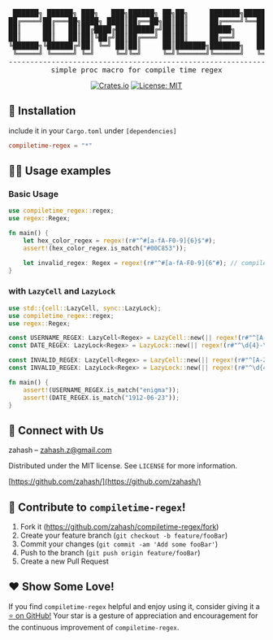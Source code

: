 <div align="center">

<pre>
 ██████╗ ██████╗ ███╗   ███╗██████╗ ██╗██╗     ███████╗████████╗██╗███╗   ███╗███████╗    ██████╗ ███████╗ ██████╗ ███████╗██╗  ██╗
██╔════╝██╔═══██╗████╗ ████║██╔══██╗██║██║     ██╔════╝╚══██╔══╝██║████╗ ████║██╔════╝    ██╔══██╗██╔════╝██╔════╝ ██╔════╝╚██╗██╔╝
██║     ██║   ██║██╔████╔██║██████╔╝██║██║     █████╗     ██║   ██║██╔████╔██║█████╗█████╗██████╔╝█████╗  ██║  ███╗█████╗   ╚███╔╝ 
██║     ██║   ██║██║╚██╔╝██║██╔═══╝ ██║██║     ██╔══╝     ██║   ██║██║╚██╔╝██║██╔══╝╚════╝██╔══██╗██╔══╝  ██║   ██║██╔══╝   ██╔██╗ 
╚██████╗╚██████╔╝██║ ╚═╝ ██║██║     ██║███████╗███████╗   ██║   ██║██║ ╚═╝ ██║███████╗    ██║  ██║███████╗╚██████╔╝███████╗██╔╝ ██╗
 ╚═════╝ ╚═════╝ ╚═╝     ╚═╝╚═╝     ╚═╝╚══════╝╚══════╝   ╚═╝   ╚═╝╚═╝     ╚═╝╚══════╝    ╚═╝  ╚═╝╚══════╝ ╚═════╝ ╚══════╝╚═╝  ╚═╝
-----------------------------------------------------------------------------------------------------------------------------------
simple proc macro for compile time regex
</pre>

[![Crates.io](https://img.shields.io/crates/v/compiletime-regex.svg)](https://crates.io/crates/compiletime-regex)
[![License: MIT](https://img.shields.io/badge/License-MIT-yellow.svg)](https://opensource.org/licenses/MIT)

</div>

## 🚀 Installation

include it in your `Cargo.toml` under `[dependencies]`

```toml
compiletime-regex = "*"
```

## 🧑‍💻 Usage examples

### Basic Usage

```rust
use compiletime_regex::regex;
use regex::Regex;

fn main() {
    let hex_color_regex = regex!(r#"^#[a-fA-F0-9]{6}$"#);
    assert!(hex_color_regex.is_match("#00C853"));

    let invalid_regex: Regex = regex!(r#"^#[a-fA-F0-9]{6"#); // compile time error
}
```

### with `LazyCell` and `LazyLock`

```rust
use std::{cell::LazyCell, sync::LazyLock};
use compiletime_regex::regex;
use regex::Regex;

const USERNAME_REGEX: LazyCell<Regex> = LazyCell::new(|| regex!(r#"^[A-Za-z0-9_]{2,30}$"#));
const DATE_REGEX: LazyLock<Regex> = LazyLock::new(|| regex!(r#"^\d{4}-\d{2}-\d{2}$"#));

const INVALID_REGEX: LazyCell<Regex> = LazyCell::new(|| regex!(r#"^[A-Za-z0-9_]{2,30"#)); // compile time error
const INVALID_REGEX: LazyLock<Regex> = LazyLock::new(|| regex!(r#"^\d{4}-\d{2}-\d{2"#)); // compile time error

fn main() {
    assert!(USERNAME_REGEX.is_match("enigma"));
    assert!(DATE_REGEX.is_match("1912-06-23"));
}
```

## 🌟 Connect with Us

zahash – zahash.z@gmail.com

Distributed under the MIT license. See `LICENSE` for more information.

[https://github.com/zahash/](https://github.com/zahash/)

## 🤝 Contribute to `compiletime-regex`!

1. Fork it (<https://github.com/zahash/compiletime-regex/fork>)
2. Create your feature branch (`git checkout -b feature/fooBar`)
3. Commit your changes (`git commit -am 'Add some fooBar'`)
4. Push to the branch (`git push origin feature/fooBar`)
5. Create a new Pull Request

## ❤️ Show Some Love!

If you find `compiletime-regex` helpful and enjoy using it, consider giving it a [⭐ on GitHub!](https://github.com/zahash/compiletime-regex/stargazers) Your star is a gesture of appreciation and encouragement for the continuous improvement of `compiletime-regex`.
